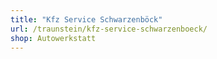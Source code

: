 ```yaml
---
title: "Kfz Service Schwarzenböck"
url: /traunstein/kfz-service-schwarzenboeck/
shop: Autowerkstatt
---
```

